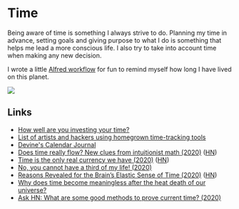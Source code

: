 # Time

Being aware of time is something I always strive to do. Planning my time in advance, setting goals and giving purpose to what I do is something that helps me lead a more conscious life. I also try to take into account time when making any new decision.

I wrote a little [Alfred workflow](https://github.com/nikitavoloboev/small-workflows/blob/master/birthday) for fun to remind myself how long I have lived on this planet.

![](https://i.imgur.com/R8A6OUr.png)

## Links

- [How well are you investing your time?](https://www.youtube.com/watch?v=nH5K0yo-o1A)
- [List of artists and hackers using homegrown time-tracking tools](https://github.com/merveilles/Time-Travelers)
- [Devine's Calendar Journal](https://wiki.xxiivv.com/#calendar)
- [Does time really flow? New clues from intuitionist math (2020)](https://www.quantamagazine.org/does-time-really-flow-new-clues-come-from-a-century-old-approach-to-math-20200407/) ([HN](https://news.ycombinator.com/item?id=22848766))
- [Time is the only real currency we have (2020)](https://blog.theboringtech.io/2020/04/16/time_is_the_real_currency.html) ([HN](https://news.ycombinator.com/item?id=22977637))
- [No, you cannot have a third of my life! (2020)](https://www.unixsheikh.com/articles/no-you-cannot-have-a-third-of-my-life.html)
- [Reasons Revealed for the Brain’s Elastic Sense of Time (2020)](https://www.quantamagazine.org/reasons-revealed-for-the-brains-elastic-sense-of-time-20200924/) ([HN](https://news.ycombinator.com/item?id=24659683))
- [Why does time become meaningless after the heat death of our universe?](https://www.reddit.com/r/AskPhysics/comments/j6ct6a/why_does_time_become_meaningless_after_the_heat/)
- [Ask HN: What are some good methods to prove current time? (2020)](https://news.ycombinator.com/item?id=24744531)
